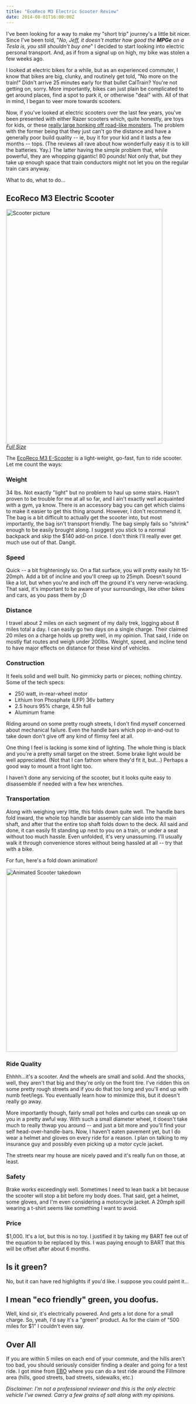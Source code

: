 ```yaml
---
title: "EcoReco M3 Electric Scooter Review"
date: 2014-08-01T16:00:00Z
---
```


I've been looking for a way to make my "short trip" journey's a little bit nicer. Since I've been told, "_No, Jeff, it doesn't matter how good the **MPGe** on a Tesla is, you still shouldn't buy one_" I decided to start looking into electric personal transport. And, as if from a signal up on high, my bike was stolen a few weeks ago.

I looked at electric bikes for a while, but as an experienced commuter, I know that bikes are big, clunky, and routinely get told, "No more on the train!" Didn't arrive 25 minutes early for that bullet CalTrain? You're not getting on, sorry. More importantly, bikes can just plain be complicated to get around places, find a spot to park it, or otherwise "deal" with. All of that in mind, I began to veer more towards scooters.

Now, if you've looked at electric scooters over the last few years, you've been presented with either Razer scooters which, quite honestly, are toys for kids, or these [really large honking off road-like monsters][monster]. The problem with the former being that they just can't go the distance and have a generally poor build quality -- ie, buy it for your kid and it lasts a few months -- tops. (The reviews all rave about how wonderfully easy it is to kill the batteries. Yay.) The latter having the simple problem that, while powerful, they are whopping gigantic! 80 pounds! Not only that, but they take up enough space that train conductors might not let you on the regular train cars anyway.

What to do, what to do...

## EcoReco M3 Electric Scooter

 <img src="/img/ecoreco-m3-electric-scooter.jpg" width="427" height="640" alt="Scooter picture" /><br/>
 <a href="/img/ecoreco-m3-electric-scooter-large.jpg"><i>Full Size</i></a>

The [EcoReco M3 E-Scooter][m3] is a light-weight, go-fast, fun to ride scooter. Let me count the ways:

### Weight

34 lbs. Not exactly "light" but no problem to haul up some stairs. Hasn't proven to be trouble for me at all so far, and I ain't exactly well acquainted with a gym, ya know. There is an accessory bag you can get which claims to make it easier to get this thing around. However, I don't recommend it. The bag is a bit difficult to actually get the scooter into, but most importantly, the bag isn't transport friendly. The bag simply fails so "shrink" enough to be easily brought along. I suggest you stick to a normal backpack and skip the $140 add-on price. I don't think I'll really ever get much use out of that. Dangit.

### Speed

Quick -- a bit frighteningly so. On a flat surface, you will pretty easily hit 15-20mph. Add a bit of incline and you'll creep up to 25mph. Doesn't sound like a lot, but when you're and inch off the ground it's very nerve-wracking. That said, it's important to be aware of your surroundings, like other bikes and cars, as you pass them by ;D

### Distance

I travel about 2 miles on each segment of my daily trek, logging about 8 miles total a day. I can easily go two days on a single charge. Their claimed 20 miles on a charge holds up pretty well, in my opinion. That said, I ride on mostly flat routes and weigh under 200lbs. Weight, speed, and incline tend to have major effects on distance for these kind of vehicles.

### Construction

It feels solid and well built. No gimmicky parts or pieces; nothing chintzy. Some of the tech specs:

 * 250 watt, in-rear-wheel motor
 * Lithium Iron Phosphate (LFP) 36v battery
 * 2.5 hours 95% charge, 4.5h full
 * Aluminum frame

Riding around on some pretty rough streets, I don't find myself concerned about mechanical failure. Even the handle bars which pop in-and-out to take down don't give off any kind of flimsy feel at all.

One thing I feel is lacking is some kind of lighting. The whole thing is black and you're a pretty small target on the street. Some brake light would be well appreciated. (Not that I can fathom where they'd fit it, but...) Perhaps a good way to mount a front light too.

I haven't done any servicing of the scooter, but it looks quite easy to disassemble if needed with a few hex wrenches.

### Transportation

Along with weighing very little, this folds down quite well. The handle bars fold inward, the whole top handle bar assembly can slide into the main shaft, and after that the entire top shaft folds down to the deck. All said and done, it can easily fit standing up next to you on a train, or under a seat without too much hassle. Even unfolded, it's very unassuming. I'll usually walk it through convenience stores without being hassled at all -- try that with a bike.

For fun, here's a fold down animation!

<img src="/img/animated-ecoreco-m3.gif" width="468" height="500" alt="Animated Scooter takedown" />

### Ride Quality

Ehhhh...it's a scooter. And the wheels are small and solid. And the shocks, well, they aren't that big and they're only on the front tire. I've ridden this on some pretty rough streets and if you do that too long and you'll end up with numb feet/legs. You eventually learn how to minimize this, but it doesn't really go away.

More importantly though, fairly small pot holes and curbs can sneak up on you in a pretty awful way. With such a small diameter wheel, it doesn't take much to really thwap you around -- and just a bit more and you'll find your self head-over-handle-bars. Now, I haven't eaten pavement yet, but I do wear a helmet and gloves on every ride for a reason. I plan on talking to my insurance guy and possibly even picking up a motor cycle jacket.

The streets near my house are nicely paved and it's really fun on those, at least.

### Safety

Brake works exceedingly well. Sometimes I need to lean back a bit because the scooter will stop a bit before my body does. That said, get a helmet, some gloves, and I'm even considering a motorcycle jacket. A 20mph spill wearing a t-shirt seems like something I want to avoid.

### Price

$1,000. It's a lot, but this is no toy. I justified it by taking my BART fee out of the equation to be replaced by this. I was paying enough to BART that this will be offset after about 6 months.

## Is it green?

No, but it can have red highlights if you'd like. I suppose you could paint it...

## I mean "eco friendly" green, you doofus.

Well, kind sir, it's electrically powered. And gets a lot done for a small charge. So, yeah, I'd say it's a "green" product. As for the claim of "500 miles for $1" I couldn't even say.

## Over All

If you are within 5 miles on each end of your commute, and the hills aren't too bad, you should seriously consider finding a dealer and going for a test ride. I got mine from [EBO][ebo] where you can do a test ride around the Fillmore area (hills, good streets, bad streets, sidewalks, etc.)

*Disclaimer: I'm not a professional reviewer and this is the only electric vehicle I've owned. Carry a few grains of salt along with my opinions.*

[monster]: http://www.walmart.com/ip/Evo-500W-Electric-Scooter/32374840
[m3]: http://ecorecoscooter.com/
[ebo]: http://www.electricbicycleoutlet.com/
